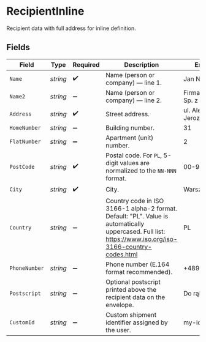 # RecipientInline

Recipient data with full address for inline definition.


## Fields

| Field                                                                                                                                                   | Type                                                                                                                                                    | Required                                                                                                                                                | Description                                                                                                                                             | Example                                                                                                                                                 |
| ------------------------------------------------------------------------------------------------------------------------------------------------------- | ------------------------------------------------------------------------------------------------------------------------------------------------------- | ------------------------------------------------------------------------------------------------------------------------------------------------------- | ------------------------------------------------------------------------------------------------------------------------------------------------------- | ------------------------------------------------------------------------------------------------------------------------------------------------------- |
| `Name`                                                                                                                                                  | *string*                                                                                                                                                | :heavy_check_mark:                                                                                                                                      | Name (person or company) — line 1.                                                                                                                      | Jan Nowak                                                                                                                                               |
| `Name2`                                                                                                                                                 | *string*                                                                                                                                                | :heavy_minus_sign:                                                                                                                                      | Name (person or company) — line 2.                                                                                                                      | Firma Testowa Sp. z o.o.                                                                                                                                |
| `Address`                                                                                                                                               | *string*                                                                                                                                                | :heavy_check_mark:                                                                                                                                      | Street address.                                                                                                                                         | ul. Aleje Jerozolimskie                                                                                                                                 |
| `HomeNumber`                                                                                                                                            | *string*                                                                                                                                                | :heavy_minus_sign:                                                                                                                                      | Building number.                                                                                                                                        | 31                                                                                                                                                      |
| `FlatNumber`                                                                                                                                            | *string*                                                                                                                                                | :heavy_minus_sign:                                                                                                                                      | Apartment (unit) number.                                                                                                                                | 2                                                                                                                                                       |
| `PostCode`                                                                                                                                              | *string*                                                                                                                                                | :heavy_check_mark:                                                                                                                                      | Postal code. For `PL`, 5-digit values are normalized to the `NN-NNN` format.                                                                            | 00-999                                                                                                                                                  |
| `City`                                                                                                                                                  | *string*                                                                                                                                                | :heavy_check_mark:                                                                                                                                      | City.                                                                                                                                                   | Warszawa                                                                                                                                                |
| `Country`                                                                                                                                               | *string*                                                                                                                                                | :heavy_minus_sign:                                                                                                                                      | Country code in ISO 3166-1 alpha-2 format. Default: "PL". Value is automatically uppercased. Full list: https://www.iso.org/iso-3166-country-codes.html | PL                                                                                                                                                      |
| `PhoneNumber`                                                                                                                                           | *string*                                                                                                                                                | :heavy_minus_sign:                                                                                                                                      | Phone number (E.164 format recommended).                                                                                                                | +48999999999                                                                                                                                            |
| `Postscript`                                                                                                                                            | *string*                                                                                                                                                | :heavy_minus_sign:                                                                                                                                      | Optional postscript printed above the recipient data on the envelope.                                                                                   | Do rąk własnych                                                                                                                                         |
| `CustomId`                                                                                                                                              | *string*                                                                                                                                                | :heavy_minus_sign:                                                                                                                                      | Custom shipment identifier assigned by the user.                                                                                                        | my-id-1113                                                                                                                                              |